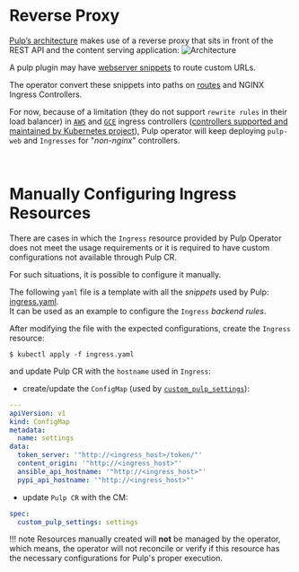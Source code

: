 # Reverse Proxy

[Pulp’s architecture](https://pulpproject.org/pulpcore/docs/admin/learn/architecture/) makes use of a reverse proxy that sits in front of the REST API and the content serving application:
![Architecture](https://pulpproject.org/pulpcore/docs/assets/images/architecture.png "Pulp’s architecture")

A pulp plugin may have [webserver snippets](https://pulpproject.org/pulpcore/docs/dev/learn/plugin-concepts/#configuring-reverse-proxy-with-custom-urls) to route custom URLs.

The operator convert these snippets into paths on [routes](https://pulpproject.org/pulp-operator/docs/admin/guides/configurations/networking/routes/) and NGINX Ingress Controllers.

For now, because of a limitation (they do not support `rewrite rules` in their load balancer) in [`AWS`](https://github.com/kubernetes-sigs/aws-load-balancer-controller/issues/835) and [`GCE`](https://github.com/kubernetes/ingress-gce/issues/109) ingress controllers ([controllers supported and maintained by Kubernetes project](https://kubernetes.io/docs/concepts/services-networking/ingress-controllers/)), Pulp operator will keep deploying `pulp-web` and `Ingresses` for "*non-nginx*" controllers.

<br/>

# Manually Configuring Ingress Resources

There are cases in which the `Ingress` resource provided by Pulp Operator does not meet the usage requirements or it is required to have custom configurations not available through Pulp CR.

For such situations, it is possible to configure it manually.

The following `yaml` file is a template with all the *snippets* used by Pulp: [ingress.yaml](ingress.yaml).  
It can be used as an example to configure the `Ingress` *backend rules*.

After modifying the file with the expected configurations, create the `Ingress` resource:
```
$ kubectl apply -f ingress.yaml
```

and update Pulp CR with the `hostname` used in `Ingress`:

* create/update the `ConfigMap` (used by [`custom_pulp_settings`](https://pulpproject.org/pulp-operator/docs/admin/guides/configurations/pulp_settings/#custom-settings)):
```yaml
---
apiVersion: v1
kind: ConfigMap
metadata:
  name: settings
data:
  token_server: '"http://<ingress_host>/token/"'
  content_origin: '"http://<ingress_host>"'
  ansible_api_hostname: '"http://<ingress_host>"'
  pypi_api_hostname: '"http://<ingress_host>"'
```

* update `Pulp CR` with the CM:
```yaml
spec:
  custom_pulp_settings: settings
```

!!! note
    Resources manually created will **not** be managed by the operator, which means,
    the operator will not reconcile or verify if this resource has the necessary configurations for
    Pulp's proper execution.
